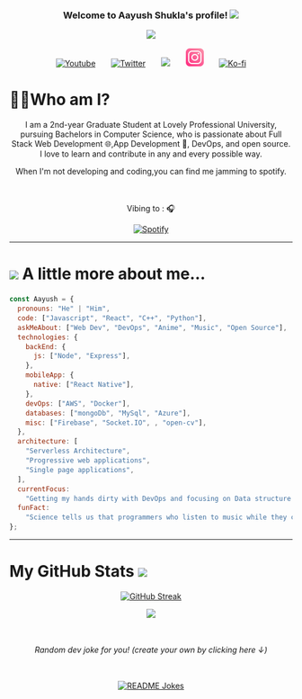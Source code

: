 <h3 align="center">
  Welcome to Aayush Shukla's profile!
  <img src="https://media.giphy.com/media/hvRJCLFzcasrR4ia7z/giphy.gif" width="28">
</h3>

<!-- Typing SVG by DenverCoder1 - https://github.com/DenverCoder1/readme-typing-svg -->
<p align="center">
  <a href="https://github.com/DenverCoder1/readme-typing-svg"><img src="https://readme-typing-svg.herokuapp.com/?lines=Full-stack%20web%20developer;DevOps%20Engineer;App%20Developer;Open%20Source%20Contributor&font=Fira%20Code&center=true&width=440&height=45&color=f75c7e&vCenter=true&size=22"></a>
</p>

<p align="center">
  <a href="https://www.youtube.com/channel/UCYe8zCj2U6JxYTe2Cbdp_rQ"><img width="32px" alt="Youtube" title="Youtube" src="https://i.imgur.com/qiXu7b2.png"/></a>
  &#8287;&#8287;&#8287;&#8287;&#8287;
  <a href="https://twitter.com/Aayushs30319978"><img width="32px" alt="Twitter" title="Twitter" src="https://i.imgur.com/OXZM1L6.png"/></a>
  &#8287;&#8287;&#8287;&#8287;&#8287;
  <a href="https://discord.gg/fPrdqh3Zfu" alt="Dev Pro Tips Discussion & Support Server"><img width="32px" src="https://i.imgur.com/OViZO8J.png"/></a>
  &#8287;&#8287;&#8287;&#8287;&#8287;
  <a href="https://www.instagram.com/aayushshuk1a/"><img width="32px" alt="Dev.to" title="Instagram" src="./assests/instagram.png"></a>
  &#8287;&#8287;&#8287;&#8287;&#8287;
  <a href="https://www.buymeacoffee.com/aayush5emaQ"><img width="32px" alt="Ko-fi" title="Buy me a coffee" src="https://i.imgur.com/PpLeD3K.png"/></a>
  
<h1>🤷‍♂️Who am I?</h1>
  
  <p align="center">I am a 2nd-year Graduate Student at Lovely Professional University, pursuing Bachelors in Computer Science, who is passionate about Full Stack Web Development 🌐,App Development 📱, DevOps, and open source. I love to learn and contribute in any and every possible way.
</p>

<p align="center">When I'm not developing and coding,you can find me jamming to spotify. </p>

<div align="center"><br><br> Vibing to : 🎧  </strong></p>

[![Spotify](https://novatorem-seven-green.vercel.app/api/spotify)](https://open.spotify.com/user/31dnnc5zawniwawsbzittgeb3vri)

</div>

---

<h1> <img src="https://media.giphy.com/media/VgCDAzcKvsR6OM0uWg/giphy.gif" width="50"> A little more about me...</h1>

```javascript
const Aayush = {
  pronouns: "He" | "Him",
  code: ["Javascript", "React", "C++", "Python"],
  askMeAbout: ["Web Dev", "DevOps", "Anime", "Music", "Open Source"],
  technologies: {
    backEnd: {
      js: ["Node", "Express"],
    },
    mobileApp: {
      native: ["React Native"],
    },
    devOps: ["AWS", "Docker"],
    databases: ["mongoDb", "MySql", "Azure"],
    misc: ["Firebase", "Socket.IO", , "open-cv"],
  },
  architecture: [
    "Serverless Architecture",
    "Progressive web applications",
    "Single page applications",
  ],
  currentFocus:
    "Getting my hands dirty with DevOps and focusing on Data structure and Algorithms",
  funFact:
    "Science tells us that programmers who listen to music while they code might actually have an edge over their colleagues.",
};
```

---

<h1> My GitHub Stats <img src='https://media1.giphy.com/media/du3J3cXyzhj75IOgvA/giphy.gif?cid=ecf05e47x2g034i9pzwtzzsd3xgg2w9nr94t4tflbbgo3008&rid=giphy.gif' width='22px'> </h1>

<div align="center">

[![GitHub Streak](https://github-readme-streak-stats.herokuapp.com?user=AayushShuk1a&theme=radical&hide_border=true&date_format=M%20j%5B%2C%20Y%5D)](https://git.io/streak-stats)

![](https://komarev.com/ghpvc/?username=AayushShuk1a&color=ff69b4)

<br/>

<i>Random dev joke for you! (create your own by clicking here ↓)</i><br>

<br/>

<a href="https://readme-jokes.vercel.app"><img align="center" src="https://readme-jokes.vercel.app/api?bgColor=%#141321&theme=radical&textColor=%2306d6a0&aColor=%2306d6a0&borderColor=%2306d6a0" alt="README Jokes"></a>

</div>

